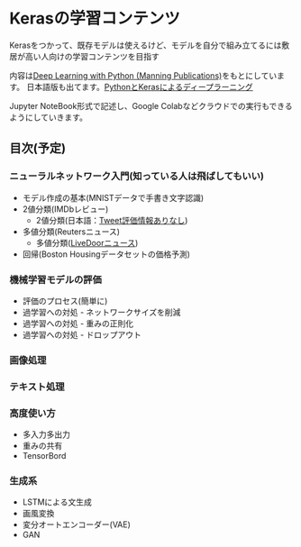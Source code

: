 # Kerasの学習コンテンツ

Kerasをつかって、既存モデルは使えるけど、モデルを自分で組み立てるには敷居が高い人向けの学習コンテンツを目指す

内容は[Deep Learning with Python (Manning Publications)](https://www.manning.com/books/deep-learning-with-python?a_aid=keras&a_bid=76564dff)をもとにしています。
日本語版も出てます。[PythonとKerasによるディープラーニング](https://book.mynavi.jp/ec/products/detail/id=90124)

Jupyter NoteBook形式で記述し、Google Colabなどクラウドでの実行もできるようにしていきます。

## 目次(予定)

### ニューラルネットワーク入門(知っている人は飛ばしてもいい)

* モデル作成の基本(MNISTデータで手書き文字認識)
* 2値分類(IMDbレビュー)
  * 2値分類(日本語：[Tweet評価情報ありなし](http://www.cl.ecei.tohoku.ac.jp/resources/twitter_target_review/))
* 多値分類(Reutersニュース)
  * 多値分類([LiveDoorニュース](https://www.rondhuit.com/download.html#ldcc))
* 回帰(Boston Housingデータセットの価格予測)

### 機械学習モデルの評価

* 評価のプロセス(簡単に)
* 過学習への対処 - ネットワークサイズを削減
* 過学習への対処 - 重みの正則化
* 過学習への対処 - ドロップアウト

### 画像処理

### テキスト処理

### 高度使い方

* 多入力多出力
* 重みの共有
* TensorBord

### 生成系

* LSTMによる文生成
* 画風変換
* 変分オートエンコーダー(VAE)
* GAN

